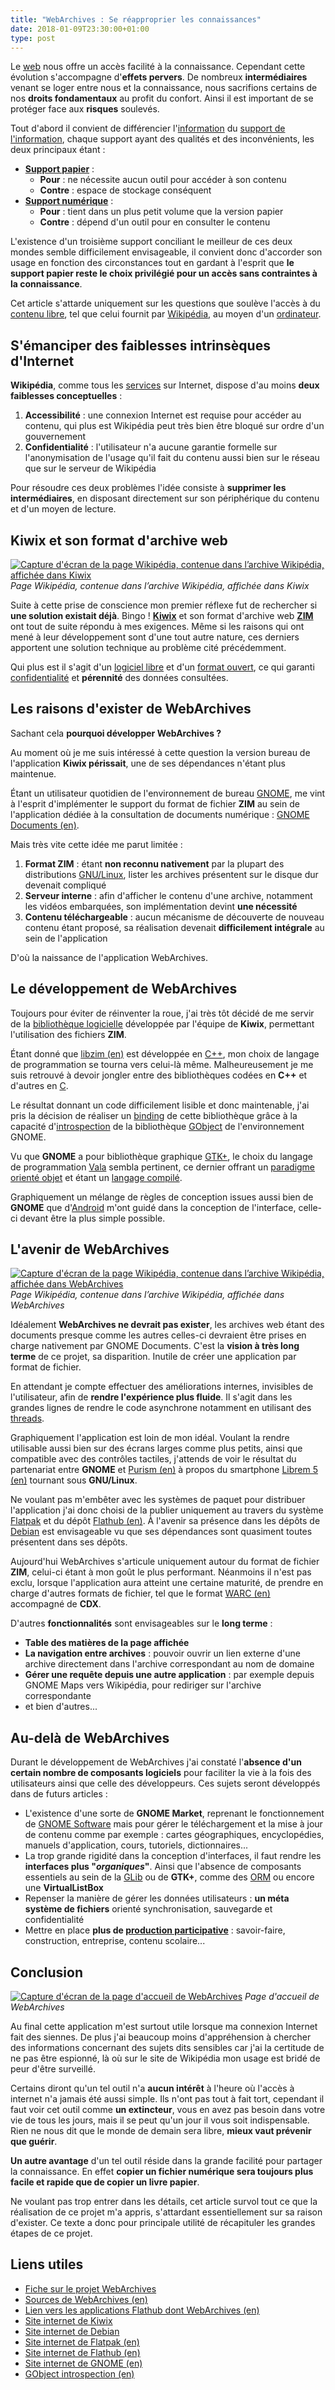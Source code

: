 ```yaml
---
title: "WebArchives : Se réapproprier les connaissances"
date: 2018-01-09T23:30:00+01:00
type: post
---
```


Le [web] nous offre un accès facilité à la connaissance. Cependant cette
évolution s'accompagne d'__effets pervers__. De nombreux __intermédiaires__
venant se loger entre nous et la connaissance, nous sacrifions certains de
nos __droits fondamentaux__ au profit du confort. Ainsi il est important de
se protéger face aux __risques__ soulevés.

<!--more-->

Tout d'abord il convient de différencier l'[information] du [support de
l'information], chaque support ayant des qualités et des inconvénients, les
deux principaux étant :

- __[Support papier]__ :
  - __Pour__ : ne nécessite aucun outil pour accéder à son contenu
  - __Contre__ : espace de stockage conséquent
- __[Support numérique]__ :
  - __Pour__ : tient dans un plus petit volume que la version papier
  - __Contre__ : dépend d'un outil pour en consulter le contenu

L'existence d'un troisième support conciliant le meilleur de ces deux mondes
semble difficilement envisageable, il convient donc d'accorder son usage en
fonction des circonstances tout en gardant à l'esprit que __le support papier
reste le choix privilégié pour un accès sans contraintes à la connaissance__.

Cet article s'attarde uniquement sur les questions que soulève l'accès à du
[contenu libre], tel que celui fournit par [Wikipédia], au moyen d'un
[ordinateur].

## S'émanciper des faiblesses intrinsèques d'Internet

__Wikipédia__, comme tous les [services] sur Internet, dispose d'au moins
__deux faiblesses conceptuelles__ :

1. __Accessibilité__ : une connexion Internet est requise pour accéder au
contenu, qui plus est Wikipédia peut très bien être bloqué sur ordre d'un
gouvernement
2. __Confidentialité__ : l'utilisateur n'a aucune garantie formelle sur
l'anonymisation de l'usage qu'il fait du contenu aussi bien sur le réseau que
sur le serveur de Wikipédia

Pour résoudre ces deux problèmes l'idée consiste à __supprimer les
intermédiaires__, en disposant directement sur son périphérique du contenu et
d'un moyen de lecture.

## Kiwix et son format d'archive web

[![Capture d'écran de la page Wikipédia, contenue dans l’archive Wikipédia, affichée dans Kiwix](/journal/2018-01-09-web-archives-to-reappropriate-knowledge/kiwix-wikipedia.png)](/journal/2018-01-09-web-archives-to-reappropriate-knowledge/kiwix-wikipedia.png)
*Page Wikipédia, contenue dans l’archive Wikipédia, affichée dans Kiwix*


Suite à cette prise de conscience mon premier réflexe fut de rechercher si
__une solution existait déjà__. Bingo ! __[Kiwix]__ et son format d'archive
web __[ZIM]__ ont tout de suite répondu à mes exigences. Même si les raisons
qui ont mené à leur développement sont d'une tout autre nature, ces derniers
apportent une solution technique au problème cité précédemment.

Qui plus est il s'agit d'un [logiciel libre] et d'un [format ouvert], ce qui
garanti [confidentialité] et __pérennité__ des données consultées.

## Les raisons d'exister de WebArchives

Sachant cela __pourquoi développer WebArchives ?__

Au moment où je me suis intéressé à cette question la version bureau de
l'application __Kiwix périssait__, une de ses dépendances n'étant plus
maintenue.

Étant un utilisateur quotidien de l'environnement de bureau [GNOME], me vint à
l'esprit d'implémenter le support du format de fichier __ZIM__ au sein de
l'application dédiée à la consultation de documents numérique : [GNOME
Documents (en)].

Mais très vite cette idée me parut limitée :

1. __Format ZIM__ : étant __non reconnu nativement__ par la plupart des
distributions [GNU/Linux], lister les archives présentent sur le disque dur
devenait compliqué
2. __Serveur interne__ : afin d'afficher le contenu d'une archive, notamment
les vidéos embarquées, son implémentation devint __une nécessité__
3. __Contenu téléchargeable__ : aucun mécanisme de découverte de nouveau
contenu étant proposé, sa réalisation devenait __difficilement intégrale__ au
sein de l'application

D'où la naissance de l'application WebArchives.

## Le développement de WebArchives

Toujours pour éviter de réinventer la roue, j'ai très tôt décidé de me servir
de la [bibliothèque logicielle] développée par l'équipe de __Kiwix__,
permettant l'utilisation des fichiers __ZIM__.

Étant donné que [libzim (en)] est développée en [C++], mon choix de langage de
programmation se tourna vers celui-là même. Malheureusement je me suis
retrouvé à devoir jongler entre des bibliothèques codées en __C++__ et
d'autres en [C].

Le résultat donnant un code difficilement lisible et donc maintenable, j'ai
pris la décision de réaliser un [binding] de cette bibliothèque grâce à la
capacité d'[introspection] de la bibliothèque [GObject] de l'environnement
GNOME.

Vu que __GNOME__ a pour bibliothèque graphique [GTK+], le choix du langage de
programmation [Vala] sembla pertinent, ce dernier offrant un [paradigme
orienté objet] et étant un [langage compilé].

Graphiquement un mélange de règles de conception issues aussi bien de
__GNOME__ que d'[Android] m'ont guidé dans la conception de l'interface,
celle-ci devant être la plus simple possible.

## L'avenir de WebArchives

[![Capture d'écran de la page Wikipédia, contenue dans l’archive Wikipédia, affichée dans WebArchives](/journal/2018-01-09-web-archives-to-reappropriate-knowledge/web-archives-wikipedia.png)](/journal/2018-01-09-web-archives-to-reappropriate-knowledge/web-archives-wikipedia.png)
*Page Wikipédia, contenue dans l’archive Wikipédia, affichée dans WebArchives*

Idéalement __WebArchives ne devrait pas exister__, les archives web étant des
documents presque comme les autres celles-ci devraient être prises en charge
nativement par GNOME Documents. C'est la __vision à très long terme__ de ce
projet, sa disparition. Inutile de créer une application par format de fichier.

En attendant je compte effectuer des améliorations internes, invisibles de
l'utilisateur, afin de __rendre l'expérience plus fluide__. Il s'agit dans les
grandes lignes de rendre le code asynchrone notamment en utilisant des
[threads].

Graphiquement l'application est loin de mon idéal. Voulant la rendre
utilisable aussi bien sur des écrans larges comme plus petits, ainsi que
compatible avec des contrôles tactiles, j'attends de voir le résultat du
partenariat entre __GNOME__ et [Purism (en)] à propos du smartphone [Librem 5
(en)] tournant sous __GNU/Linux__.

Ne voulant pas m'embêter avec les systèmes de paquet pour distribuer
l'application j'ai donc choisi de la publier uniquement au travers du système
[Flatpak] et du dépôt [Flathub (en)]. À l'avenir sa présence dans les dépôts
de [Debian] est envisageable vu que ses dépendances sont quasiment toutes
présentent dans ses dépôts.

Aujourd'hui WebArchives s'articule uniquement autour du format de fichier
__ZIM__, celui-ci étant à mon goût le plus performant. Néanmoins il n'est pas
exclu, lorsque l'application aura atteint une certaine maturité, de prendre en
charge d'autres formats de fichier, tel que le format [WARC (en)] accompagné
de __CDX__.

D'autres __fonctionnalités__ sont envisageables sur le __long terme__ :

- __Table des matières de la page affichée__
- __La navigation entre archives__ : pouvoir ouvrir un lien externe d'une
archive directement dans l'archive correspondant au nom de domaine
- __Gérer une requête depuis une autre application__ : par exemple depuis
GNOME Maps vers Wikipédia, pour rediriger sur l'archive correspondante
- et bien d'autres...

## Au-delà de WebArchives

Durant le développement de WebArchives j'ai constaté l'__absence d'un certain
nombre de composants logiciels__ pour faciliter la vie à la fois des
utilisateurs ainsi que celle des développeurs. Ces sujets seront développés
dans de futurs articles :

- L'existence d'une sorte de __GNOME Market__, reprenant le fonctionnement de
[GNOME Software] mais pour gérer le téléchargement et la mise à jour de
contenu comme par exemple : cartes géographiques, encyclopédies, manuels
d'application, cours, tutoriels, dictionnaires...
- La trop grande rigidité dans la conception d'interfaces, il faut rendre les
__interfaces plus "*organiques*"__. Ainsi que l'absence de composants
essentiels au sein de la [GLib] ou de __GTK+__, comme des [ORM] ou encore une
__VirtualListBox__
- Repenser la manière de gérer les données utilisateurs : __un méta système de
fichiers__ orienté synchronisation, sauvegarde et confidentialité
- Mettre en place __plus de [production participative]__ : savoir-faire,
construction, entreprise, contenu scolaire...

## Conclusion

[![Capture d'écran de la page d'accueil de WebArchives](/journal/2018-01-09-web-archives-to-reappropriate-knowledge/web-archives-home.png)](/journal/2018-01-09-web-archives-to-reappropriate-knowledge/web-archives-home.png)
*Page d'accueil de WebArchives*

Au final cette application m'est surtout utile lorsque ma connexion Internet
fait des siennes. De plus j'ai beaucoup moins d'appréhension à chercher des
informations concernant des sujets dits sensibles car j'ai la certitude de ne
pas être espionné, là où sur le site de Wikipédia mon usage est bridé de peur
d'être surveillé.

Certains diront qu'un tel outil n'a __aucun intérêt__ à l'heure où l'accès à
internet n'a jamais été aussi simple. Ils n'ont pas tout à fait tort,
cependant il faut voir cet outil comme __un extincteur__, vous en avez pas
besoin dans votre vie de tous les jours, mais il se peut qu'un jour il vous
soit indispensable. Rien ne nous dit que le monde de demain sera libre,
__mieux vaut prévenir que guérir__.

__Un autre avantage__ d'un tel outil réside dans la grande facilité pour
partager la connaissance. En effet __copier un fichier numérique sera toujours
plus facile et rapide que de copier un livre papier__.

Ne voulant pas trop entrer dans les détails, cet article survol tout ce que la
réalisation de ce projet m'a appris, s'attardant essentiellement sur sa raison
d'exister. Ce texte a donc pour principale utilité de récapituler les grandes
étapes de ce projet.

## Liens utiles

- [Fiche sur le projet WebArchives]
- [Sources de WebArchives (en)]
- [Lien vers les applications Flathub dont WebArchives (en)]
- [Site internet de Kiwix]
- [Site internet de Debian]
- [Site internet de Flatpak (en)]
- [Site internet de Flathub (en)]
- [Site internet de GNOME (en)]
- [GObject introspection (en)]

<!--Liens externes et références-->

[web]: https://fr.wikipedia.org/wiki/World_Wide_Web
[Support papier]: https://fr.wikipedia.org/wiki/Livre_(document)
[Support numérique]: https://fr.wikipedia.org/wiki/Livre_num%C3%A9rique
[information]: https://fr.wikipedia.org/wiki/Information
[support de l'information]: https://fr.wikipedia.org/wiki/Information#Support_de_l'information
[contenu libre]: https://fr.wikipedia.org/wiki/%C5%92uvre_libre
[Wikipédia]: https://fr.wikipedia.org/wiki/Wikip%C3%A9dia
[ordinateur]: https://fr.wikipedia.org/wiki/Ordinateur
[services]: https://fr.wikipedia.org/wiki/Serveur_informatique
[Kiwix]: https://fr.wikipedia.org/wiki/Kiwix
[ZIM]: https://fr.wikipedia.org/wiki/ZIM_(format_de_fichier_informatique)
[logiciel libre]: https://fr.wikipedia.org/wiki/Logiciel_libre
[format ouvert]: https://fr.wikipedia.org/wiki/Format_ouvert
[confidentialité]: https://fr.wikipedia.org/wiki/Confidentialit%C3%A9
[GNOME]: https://fr.wikipedia.org/wiki/GNOME
[GNOME Documents (en)]: https://wiki.gnome.org/Apps/Documents
[GNU/Linux]: https://fr.wikipedia.org/wiki/Linux
[bibliothèque logicielle]: https://fr.wikipedia.org/wiki/Biblioth%C3%A8que_logicielle
[libzim (en)]: https://github.com/openzim/libzim
[C++]: https://fr.wikipedia.org/wiki/C%2B%2B
[C]: https://fr.wikipedia.org/wiki/C_(langage)
[binding]: https://fr.wikipedia.org/wiki/Binding
[GObject]: https://fr.wikipedia.org/wiki/GObject
[Vala]: https://fr.wikipedia.org/wiki/Vala_(langage)
[paradigme orienté objet]: https://fr.wikipedia.org/wiki/Programmation_orient%C3%A9e_objet
[langage compilé]: https://fr.wikipedia.org/wiki/Fichier_binaire
[GTK+]: https://fr.wikipedia.org/wiki/GTK%2B
[Android]: https://fr.wikipedia.org/wiki/Android
[introspection]: https://fr.wikipedia.org/wiki/R%C3%A9flexion_(informatique)
[Purism (en)]: https://puri.sm/
[Librem 5 (en)]: https://puri.sm/shop/librem-5/
[Flatpak]: https://fr.wikipedia.org/wiki/Flatpak
[Flathub (en)]: https://flathub.org/
[Debian]: https://fr.wikipedia.org/wiki/Debian
[WARC (en)]: https://en.wikipedia.org/wiki/Web_ARChive
[GNOME Software]: https://fr.wikipedia.org/wiki/GNOME_Logiciels
[GLib]: https://fr.wikipedia.org/wiki/GLib
[ORM]: https://fr.wikipedia.org/wiki/Mapping_objet-relationnel
[threads]: https://fr.wikipedia.org/wiki/Thread_(informatique)
[production participative]: https://fr.wikipedia.org/wiki/Production_participative
[Fiche sur le projet WebArchives]: ../../projects/web-archives
[Sources de WebArchives (en)]: https://github.com/birros/web-archives
[Lien vers les applications Flathub dont WebArchives (en)]: https://flathub.org/apps.html
[Site internet de Kiwix]: https://www.kiwix.org/fr/
[Site internet de Debian]: https://www.debian.org/index.fr.html
[Site internet de Flatpak (en)]: https://www.flatpak.org/
[Site internet de Flathub (en)]: https://flathub.org/
[Site internet de GNOME (en)]: https://www.gnome.org/
[GObject introspection (en)]: https://wiki.gnome.org/Projects/GObjectIntrospection
